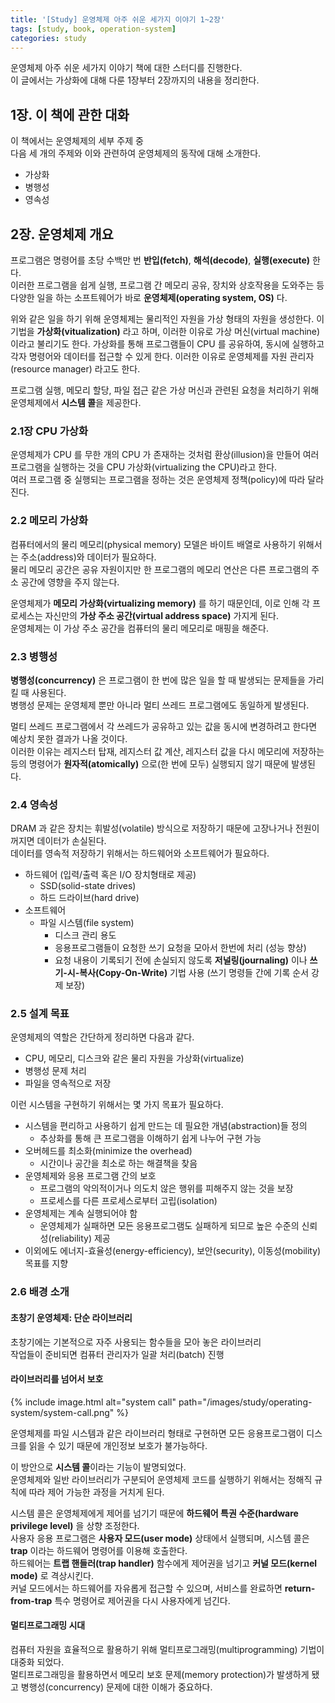 ```yaml
---
title: '[Study] 운영체제 아주 쉬운 세가지 이야기 1~2장'
tags: [study, book, operation-system]
categories: study
---
```


운영체제 아주 쉬운 세가지 이야기 책에 대한 스터디를 진행한다.  
이 글에서는 가상화에 대해 다룬 1장부터 2장까지의 내용을 정리한다. 

<!--more-->

## 1장. 이 책에 관한 대화

이 책에서는 운영체제의 세부 주제 중   
다음 세 개의 주제와 이와 관련하여 운영체제의 동작에 대해 소개한다.

- 가상화
- 병행성
- 영속성


## 2장. 운영체제 개요

프로그램은 명령어를 초당 수백만 번 **반입(fetch)**, **해석(decode)**, **실행(execute)** 한다.   
이러한 프로그램을 쉽게 실행, 프로그램 간 메모리 공유, 장치와 상호작용을 도와주는 등 다양한 일을 하는 소프트웨어가 바로 **운영체제(operating system, OS)** 다.

위와 같은 일을 하기 위해 운영체제는 물리적인 자원을 가상 형태의 자원을 생성한다.
이 기법을 **가상화(vitualization)** 라고 하며, 이러한 이유로 가상 머신(virtual machine)이라고 불리기도 한다. 
가상화를 통해 프로그램들이 CPU 를 공유하여, 동시에 실행하고 각자 명령어와 데이터를 접근할 수 있게 한다.
이러한 이유로 운영체제를 자원 관리자(resource manager) 라고도 한다. 

프로그램 실행, 메모리 할당, 파일 접근 같은 가상 머신과 관련된 요청을 처리하기 위해 운영체제에서 **시스템 콜**을 제공한다.  


### 2.1장 CPU 가상화

운영체제가 CPU 를 무한 개의 CPU 가 존재하는 것처럼 환상(illusion)을 만들어 여러 프로그램을 실행하는 것을 CPU 가상화(virtualizing the CPU)라고 한다.  
여러 프로그램 중 실행되는 프로그램을 정하는 것은 운영체제 정책(policy)에 따라 달라진다. 

### 2.2 메모리 가상화

컴퓨터에서의 물리 메모리(physical memory) 모델은 바이트 배열로 사용하기 위해서는 주소(address)와 데이터가 필요하다.  
물리 메모리 공간은 공유 자원이지만 한 프로그램의 메모리 연산은 다른 프로그램의 주소 공간에 영향을 주지 않는다.

운영체제가 **메모리 가상화(virtualizing memory)** 를 하기 때문인데,
이로 인해 각 프로세스는 자신만의 **가상 주소 공간(virtual address space)** 가지게 된다.  
운영체제는 이 가상 주소 공간을 컴퓨터의 물리 메모리로 매핑을 해준다.


### 2.3 병행성

**병행성(concurrency)** 은 프로그램이 한 번에 많은 일을 할 때 발생되는 문제들을 가리킬 때 사용된다.  
병행성 문제는 운영체제 뿐만 아니라 멀티 쓰레드 프로그램에도 동일하게 발생된다.

멀티 쓰레드 프로그램에서 각 쓰레드가 공유하고 있는 값을 동시에 변경하려고 한다면 예상치 못한 결과가 나올 것이다.  
이러한 이유는 레지스터 탑재, 레지스터 값 계산, 레지스터 값을 다시 메모리에 저장하는 등의 
명령어가 **원자적(atomically)** 으로(한 번에 모두) 실행되지 않기 때문에 발생된다.  


### 2.4 영속성

DRAM 과 같은 장치는 휘발성(volatile) 방식으로 저장하기 때문에 고장나거나 전원이 꺼지면 데이터가 손실된다.  
데이터를 영속적 저장하기 위해서는 하드웨어와 소프트웨어가 필요하다.

- 하드웨어 (입력/출력 혹은 I/O 장치형태로 제공)
  - SSD(solid-state drives)
  - 하드 드라이브(hard drive) 
- 소프트웨어
  - 파일 시스템(file system) 
    - 디스크 관리 용도
    - 응용프로그램들이 요청한 쓰기 요청을 모아서 한번에 처리 (성능 향상)
    - 요청 내용이 기록되기 전에 손실되지 않도록 **저널링(journaling)** 이나 **쓰기-시-복사(Copy-On-Write)** 기법 사용 (쓰기 명령들 간에 기록 순서 강제 보장)


### 2.5 설계 목표

운영체제의 역할은 간단하게 정리하면 다음과 같다.  

- CPU, 메모리, 디스크와 같은 물리 자원을 가상화(virtualize)
- 병행성 문제 처리
- 파일을 영속적으로 저장

이런 시스템을 구현하기 위해서는 몇 가지 목표가 필요하다. 

- 시스템을 편리하고 사용하기 쉽게 만드는 데 필요한 개념(abstraction)들 정의
  - 추상화를 통해 큰 프로그램을 이해하기 쉽게 나누어 구현 가능
- 오버헤드를 최소화(minimize the overhead)
  - 시간이나 공간을 최소로 하는 해결책을 찾음
- 운영체제와 응용 프로그램 간의 보호
  - 프로그램의 악의적이거나 의도치 않은 행위를 피해주지 않는 것을 보장
  - 프로세스를 다른 프로세스로부터 고립(isolation)
- 운영체제는 계속 실행되어야 함
  - 운영체제가 실패하면 모든 응용프로그램도 실패하게 되므로 높은 수준의 신뢰성(reliability) 제공
- 이외에도 에너지-효율성(energy-efficiency), 보안(security), 이동성(mobility) 목표를 지향


### 2.6 배경 소개 

#### 초창기 운영체제: 단순 라이브러리

초창기에는 기본적으로 자주 사용되는 함수들을 모아 놓은 라이브러리  
작업들이 준비되면 컴퓨터 관리자가 일괄 처리(batch) 진행

#### 라이브러리를 넘어서 보호

{% include image.html alt="system call" path="/images/study/operating-system/system-call.png" %}

운영체제를 파일 시스템과 같은 라이브러리 형태로 구현하면 
모든 응용프로그램이 디스크를 읽을 수 있기 때문에 개인정보 보호가 불가능하다.  

이 방안으로 **시스템 콜**이라는 기능이 발명되었다.  
운영체제와 일반 라이브러리가 구분되어 운영체제 코드를 실행하기 위해서는 정해직 규칙에 따라 제어 가능한 과정을 거치게 된다.  

시스템 콜은 운영체제에게 제어를 넘기기 때문에 **하드웨어 특권 수준(hardware privilege level)** 을 상향 조정한다.  
사용자 응용 프로그램은 **사용자 모드(user mode)** 상태에서 실행되며, 시스템 콜은 **trap** 이라는 하드웨어 명령어를 이용해 호출한다.  
하드웨어는 **트랩 핸들러(trap handler)** 함수에게 제어권을 넘기고 **커널 모드(kernel mode)** 로 격상시킨다.  
커널 모드에서는 하드웨어를 자유롭게 접근할 수 있으며, 서비스를 완료하면 **return-from-trap** 특수 명령어로 제어권을 다시 사용자에게 넘긴다.  


#### 멀티프로그래밍 시대  

컴퓨터 자원을 효율적으로 활용하기 위해 멀티프로그래밍(multiprogramming) 기법이 대중화 되었다.  
멀티프로그래밍을 활용하면서 메모리 보호 문제(memory protection)가 발생하게 됐고 병행성(concurrency) 문제에 대한 이해가 중요하다.
